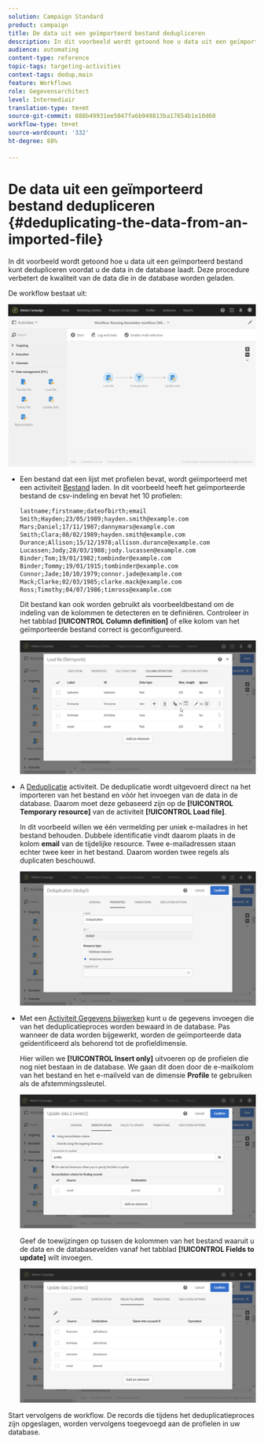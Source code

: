 ```yaml
---
solution: Campaign Standard
product: campaign
title: De data uit een geïmporteerd bestand dedupliceren
description: In dit voorbeeld wordt getoond hoe u data uit een geïmporteerd bestand kunt dedupliceren voordat u de data in de database laadt.
audience: automating
content-type: reference
topic-tags: targeting-activities
context-tags: dedup,main
feature: Workflows
role: Gegevensarchitect
level: Intermediair
translation-type: tm+mt
source-git-commit: 088b49931ee5047fa6b949813ba17654b1e10d60
workflow-type: tm+mt
source-wordcount: '332'
ht-degree: 88%

---
```



# De data uit een geïmporteerd bestand dedupliceren {#deduplicating-the-data-from-an-imported-file}

In dit voorbeeld wordt getoond hoe u data uit een geïmporteerd bestand kunt dedupliceren voordat u de data in de database laadt. Deze procedure verbetert de kwaliteit van de data die in de database worden geladen.

De workflow bestaat uit:

![](assets/deduplication_example2_workflow.png)

* Een bestand dat een lijst met profielen bevat, wordt geïmporteerd met een activiteit [Bestand](../../automating/using/load-file.md) laden. In dit voorbeeld heeft het geïmporteerde bestand de csv-indeling en bevat het 10 profielen:

   ```
   lastname;firstname;dateofbirth;email
   Smith;Hayden;23/05/1989;hayden.smith@example.com
   Mars;Daniel;17/11/1987;dannymars@example.com
   Smith;Clara;08/02/1989;hayden.smith@example.com
   Durance;Allison;15/12/1978;allison.durance@example.com
   Lucassen;Jody;28/03/1988;jody.lucassen@example.com
   Binder;Tom;19/01/1982;tombinder@example.com
   Binder;Tommy;19/01/1915;tombinder@example.com
   Connor;Jade;10/10/1979;connor.jade@example.com
   Mack;Clarke;02/03/1985;clarke.mack@example.com
   Ross;Timothy;04/07/1986;timross@example.com
   ```

   Dit bestand kan ook worden gebruikt als voorbeeldbestand om de indeling van de kolommen te detecteren en te definiëren. Controleer in het tabblad **[!UICONTROL Column definition]** of elke kolom van het geïmporteerde bestand correct is geconfigureerd.

   ![](assets/deduplication_example2_fileloading.png)

* A [Deduplicatie](../../automating/using/deduplication.md) activiteit. De deduplicatie wordt uitgevoerd direct na het importeren van het bestand en vóór het invoegen van de data in de database. Daarom moet deze gebaseerd zijn op de **[!UICONTROL Temporary resource]** van de activiteit **[!UICONTROL Load file]**.

   In dit voorbeeld willen we één vermelding per uniek e-mailadres in het bestand behouden. Dubbele identificatie vindt daarom plaats in de kolom **email** van de tijdelijke resource. Twee e-mailadressen staan echter twee keer in het bestand. Daarom worden twee regels als duplicaten beschouwd.

   ![](assets/deduplication_example2_dedup.png)

* Met een [Activiteit Gegevens bijwerken](../../automating/using/update-data.md) kunt u de gegevens invoegen die van het deduplicatieproces worden bewaard in de database. Pas wanneer de data worden bijgewerkt, worden de geïmporteerde data geïdentificeerd als behorend tot de profieldimensie.

   Hier willen we **[!UICONTROL Insert only]** uitvoeren op de profielen die nog niet bestaan in de database. We gaan dit doen door de e-mailkolom van het bestand en het e-mailveld van de dimensie **Profile** te gebruiken als de afstemmingssleutel.

   ![](assets/deduplication_example2_writer1.png)

   Geef de toewijzingen op tussen de kolommen van het bestand waaruit u de data en de databasevelden vanaf het tabblad **[!UICONTROL Fields to update]** wilt invoegen.

   ![](assets/deduplication_example2_writer2.png)

Start vervolgens de workflow. De records die tijdens het deduplicatieproces zijn opgeslagen, worden vervolgens toegevoegd aan de profielen in uw database.
